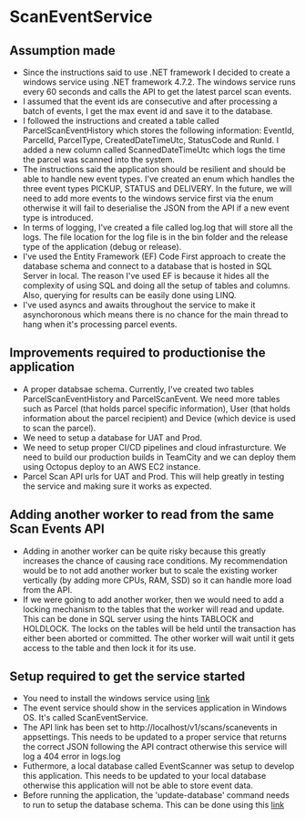 # ScanEventService

## Assumption made
* Since the instructions said to use .NET framework I decided to create a windows service using .NET framework 4.7.2. The windows service runs every 60 seconds and calls the API to get the latest parcel scan events.
* I assumed that the event ids are consecutive and after processing a batch of events, I get the max event id and save it to the database.
* I followed the instructions and created a table called ParcelScanEventHistory which stores the following information: EventId, ParcelId, ParcelType, CreatedDateTimeUtc, StatusCode and RunId. I added a new column called ScannedDateTimeUtc which logs the time the parcel was scanned into the system. 
* The instructions said the application should be resilient and should be able to handle new event types. I've created an enum which handles the three event types PICKUP, STATUS and DELIVERY. In the future, we will need to add more events to the windows service first via the enum otherwise it will fail to deserialise the JSON from the API if a new event type is introduced. 
* In terms of logging, I've created a file called log.log that will store all the logs. The file location for the log file is in the bin folder and the release type of the application (debug or release). 
* I've used the Entity Framework (EF) Code First approach to create the database schema and connect to a database that is hosted in SQL Server in local. The reason I've used EF is because it hides all the complexity of using SQL and doing all the setup of tables and columns. Also, querying for results can be easily done using LINQ.  
* I've used asyncs and awaits throughout the service to make it asynchoronous which means there is no chance for the main thread to hang when it's processing parcel events.  


## Improvements required to productionise the application
* A proper databsae schema. Currently, I've created two tables ParcelScanEventHistory and ParcelScanEvent. We need more tables such as Parcel (that holds parcel specific information), User (that holds information about the parcel recipient) and Device (which device is used to scan the parcel). 
* We need to setup a database for UAT and Prod. 
* We need to setup proper CI/CD pipelines and cloud infrasturcture. We need to build our production builds in TeamCity and we can deploy them using Octopus deploy to an AWS EC2 instance. 
* Parcel Scan API urls for UAT and Prod. This will help greatly in testing the service and making sure it works as expected. 

## Adding another worker to read from the same Scan Events API
* Adding in another worker can be quite risky because this greatly increases the chance of causing race conditions. My recommendation would be to not add another worker but to scale the existing worker vertically (by adding more CPUs, RAM, SSD) so it can handle more load from the API. 
* If we were going to add another worker, then we would need to add a locking mechanism to the tables that the worker will read and update. This can be done in SQL server using the hints TABLOCK and HOLDLOCK. The locks on the tables will be held until the transaction has either been aborted or committed. The other worker will wait until it gets access to the table and then lock it for its use.  

## Setup required to get the service started
* You need to install the windows service using [link](https://docs.microsoft.com/en-us/dotnet/framework/windows-services/how-to-install-and-uninstall-services)
* The event service should show in the services application in Windows OS. It's called ScanEventService.
* The API link has been set to http://localhost/v1/scans/scanevents in appsettings. This needs to be updated to a proper service that returns the correct JSON following the API contract otherwise this service will log a 404 error in logs.log
* Futhermore, a local database called EventScanner was setup to develop this application. This needs to be updated to your local database otherwise this application will not be able to store event data. 
* Before running the application, the 'update-database' command needs to run to setup the database schema. This can be done using this [link](https://www.entityframeworktutorial.net/code-first/code-based-migration-in-code-first.aspx#:~:text=Execute%20the%20Update%2DDatabase%20command,know%20more%20about%20the%20command)